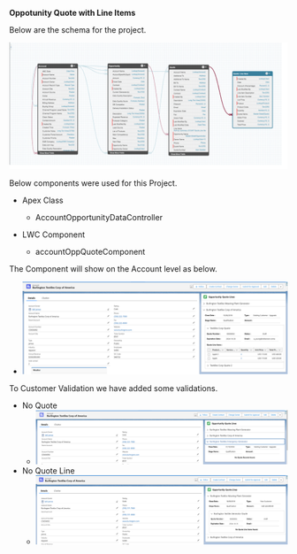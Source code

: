 **Oppotunity Quote with Line Items**

Below are the schema for the project.

![Alt text](https://github.com/lalitjanwa/OpportunityQuote/blob/main/images/schema.png)

Below components were used for this Project.
* Apex Class
  - AccountOpportunityDataController

* LWC Component
  - accountOppQuoteComponent
 
The Component will show on the Account level as below.
-  ![Alt text](https://github.com/lalitjanwa/OpportunityQuote/blob/main/images/quote_line_records.png)

To Customer Validation we have added some validations.
-  No Quote
    -  ![Alt text](https://github.com/lalitjanwa/OpportunityQuote/blob/main/images/no_quote.png)
- No Quote Line
  -  ![Alt text](https://github.com/lalitjanwa/OpportunityQuote/blob/main/images/no_quote_line.png)


